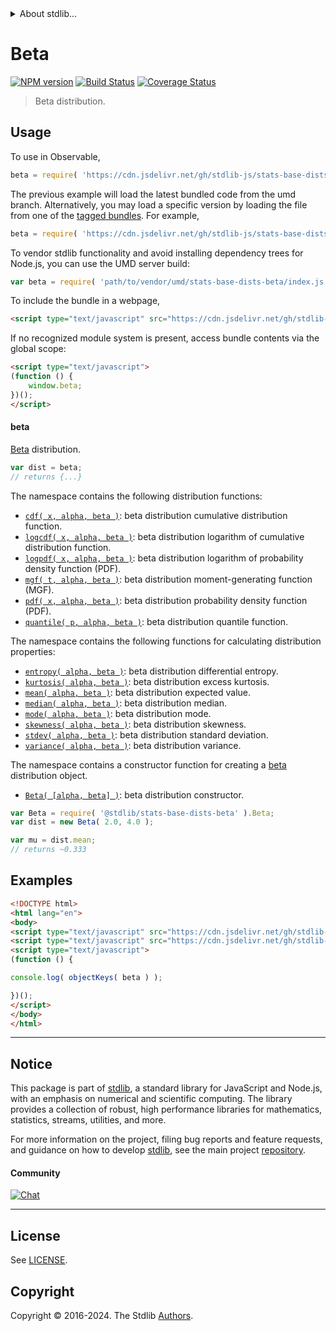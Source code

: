 <!--

@license Apache-2.0

Copyright (c) 2018 The Stdlib Authors.

Licensed under the Apache License, Version 2.0 (the "License");
you may not use this file except in compliance with the License.
You may obtain a copy of the License at

   http://www.apache.org/licenses/LICENSE-2.0

Unless required by applicable law or agreed to in writing, software
distributed under the License is distributed on an "AS IS" BASIS,
WITHOUT WARRANTIES OR CONDITIONS OF ANY KIND, either express or implied.
See the License for the specific language governing permissions and
limitations under the License.

-->


<details>
  <summary>
    About stdlib...
  </summary>
  <p>We believe in a future in which the web is a preferred environment for numerical computation. To help realize this future, we've built stdlib. stdlib is a standard library, with an emphasis on numerical and scientific computation, written in JavaScript (and C) for execution in browsers and in Node.js.</p>
  <p>The library is fully decomposable, being architected in such a way that you can swap out and mix and match APIs and functionality to cater to your exact preferences and use cases.</p>
  <p>When you use stdlib, you can be absolutely certain that you are using the most thorough, rigorous, well-written, studied, documented, tested, measured, and high-quality code out there.</p>
  <p>To join us in bringing numerical computing to the web, get started by checking us out on <a href="https://github.com/stdlib-js/stdlib">GitHub</a>, and please consider <a href="https://opencollective.com/stdlib">financially supporting stdlib</a>. We greatly appreciate your continued support!</p>
</details>

# Beta

[![NPM version][npm-image]][npm-url] [![Build Status][test-image]][test-url] [![Coverage Status][coverage-image]][coverage-url] <!-- [![dependencies][dependencies-image]][dependencies-url] -->

> Beta distribution.



<section class="usage">

## Usage

To use in Observable,

```javascript
beta = require( 'https://cdn.jsdelivr.net/gh/stdlib-js/stats-base-dists-beta@umd/browser.js' )
```
The previous example will load the latest bundled code from the umd branch. Alternatively, you may load a specific version by loading the file from one of the [tagged bundles](https://github.com/stdlib-js/stats-base-dists-beta/tags). For example,

```javascript
beta = require( 'https://cdn.jsdelivr.net/gh/stdlib-js/stats-base-dists-beta@v0.2.1-umd/browser.js' )
```

To vendor stdlib functionality and avoid installing dependency trees for Node.js, you can use the UMD server build:

```javascript
var beta = require( 'path/to/vendor/umd/stats-base-dists-beta/index.js' )
```

To include the bundle in a webpage,

```html
<script type="text/javascript" src="https://cdn.jsdelivr.net/gh/stdlib-js/stats-base-dists-beta@umd/browser.js"></script>
```

If no recognized module system is present, access bundle contents via the global scope:

```html
<script type="text/javascript">
(function () {
    window.beta;
})();
</script>
```

#### beta

[Beta][beta-distribution] distribution.

```javascript
var dist = beta;
// returns {...}
```

The namespace contains the following distribution functions:

<!-- <toc pattern="*+(cdf|pdf|mgf|quantile)*"> -->

<div class="namespace-toc">

-   <span class="signature">[`cdf( x, alpha, beta )`][@stdlib/stats/base/dists/beta/cdf]</span><span class="delimiter">: </span><span class="description">beta distribution cumulative distribution function.</span>
-   <span class="signature">[`logcdf( x, alpha, beta )`][@stdlib/stats/base/dists/beta/logcdf]</span><span class="delimiter">: </span><span class="description">beta distribution logarithm of cumulative distribution function.</span>
-   <span class="signature">[`logpdf( x, alpha, beta )`][@stdlib/stats/base/dists/beta/logpdf]</span><span class="delimiter">: </span><span class="description">beta distribution logarithm of probability density function (PDF).</span>
-   <span class="signature">[`mgf( t, alpha, beta )`][@stdlib/stats/base/dists/beta/mgf]</span><span class="delimiter">: </span><span class="description">beta distribution moment-generating function (MGF).</span>
-   <span class="signature">[`pdf( x, alpha, beta )`][@stdlib/stats/base/dists/beta/pdf]</span><span class="delimiter">: </span><span class="description">beta distribution probability density function (PDF).</span>
-   <span class="signature">[`quantile( p, alpha, beta )`][@stdlib/stats/base/dists/beta/quantile]</span><span class="delimiter">: </span><span class="description">beta distribution quantile function.</span>

</div>

<!-- </toc> -->

The namespace contains the following functions for calculating distribution properties:

<!-- <toc pattern="*+(entropy|kurtosis|mean|median|mode|skewness|stdev|variance)*"> -->

<div class="namespace-toc">

-   <span class="signature">[`entropy( alpha, beta )`][@stdlib/stats/base/dists/beta/entropy]</span><span class="delimiter">: </span><span class="description">beta distribution differential entropy.</span>
-   <span class="signature">[`kurtosis( alpha, beta )`][@stdlib/stats/base/dists/beta/kurtosis]</span><span class="delimiter">: </span><span class="description">beta distribution excess kurtosis.</span>
-   <span class="signature">[`mean( alpha, beta )`][@stdlib/stats/base/dists/beta/mean]</span><span class="delimiter">: </span><span class="description">beta distribution expected value.</span>
-   <span class="signature">[`median( alpha, beta )`][@stdlib/stats/base/dists/beta/median]</span><span class="delimiter">: </span><span class="description">beta distribution median.</span>
-   <span class="signature">[`mode( alpha, beta )`][@stdlib/stats/base/dists/beta/mode]</span><span class="delimiter">: </span><span class="description">beta distribution mode.</span>
-   <span class="signature">[`skewness( alpha, beta )`][@stdlib/stats/base/dists/beta/skewness]</span><span class="delimiter">: </span><span class="description">beta distribution skewness.</span>
-   <span class="signature">[`stdev( alpha, beta )`][@stdlib/stats/base/dists/beta/stdev]</span><span class="delimiter">: </span><span class="description">beta distribution standard deviation.</span>
-   <span class="signature">[`variance( alpha, beta )`][@stdlib/stats/base/dists/beta/variance]</span><span class="delimiter">: </span><span class="description">beta distribution variance.</span>

</div>

<!-- </toc> -->

The namespace contains a constructor function for creating a [beta][beta-distribution] distribution object.

<!-- <toc pattern="*ctor*"> -->

<div class="namespace-toc">

-   <span class="signature">[`Beta( [alpha, beta] )`][@stdlib/stats/base/dists/beta/ctor]</span><span class="delimiter">: </span><span class="description">beta distribution constructor.</span>

</div>

<!-- </toc> -->

```javascript
var Beta = require( '@stdlib/stats-base-dists-beta' ).Beta;
var dist = new Beta( 2.0, 4.0 );

var mu = dist.mean;
// returns ~0.333
```

</section>

<!-- /.usage -->

<section class="examples">

## Examples

<!-- TODO: better examples -->

<!-- eslint no-undef: "error" -->

```html
<!DOCTYPE html>
<html lang="en">
<body>
<script type="text/javascript" src="https://cdn.jsdelivr.net/gh/stdlib-js/utils-keys@umd/browser.js"></script>
<script type="text/javascript" src="https://cdn.jsdelivr.net/gh/stdlib-js/stats-base-dists-beta@umd/browser.js"></script>
<script type="text/javascript">
(function () {

console.log( objectKeys( beta ) );

})();
</script>
</body>
</html>
```

</section>

<!-- /.examples -->

<!-- Section for related `stdlib` packages. Do not manually edit this section, as it is automatically populated. -->

<section class="related">

</section>

<!-- /.related -->

<!-- Section for all links. Make sure to keep an empty line after the `section` element and another before the `/section` close. -->


<section class="main-repo" >

* * *

## Notice

This package is part of [stdlib][stdlib], a standard library for JavaScript and Node.js, with an emphasis on numerical and scientific computing. The library provides a collection of robust, high performance libraries for mathematics, statistics, streams, utilities, and more.

For more information on the project, filing bug reports and feature requests, and guidance on how to develop [stdlib][stdlib], see the main project [repository][stdlib].

#### Community

[![Chat][chat-image]][chat-url]

---

## License

See [LICENSE][stdlib-license].


## Copyright

Copyright &copy; 2016-2024. The Stdlib [Authors][stdlib-authors].

</section>

<!-- /.stdlib -->

<!-- Section for all links. Make sure to keep an empty line after the `section` element and another before the `/section` close. -->

<section class="links">

[npm-image]: http://img.shields.io/npm/v/@stdlib/stats-base-dists-beta.svg
[npm-url]: https://npmjs.org/package/@stdlib/stats-base-dists-beta

[test-image]: https://github.com/stdlib-js/stats-base-dists-beta/actions/workflows/test.yml/badge.svg?branch=v0.2.1
[test-url]: https://github.com/stdlib-js/stats-base-dists-beta/actions/workflows/test.yml?query=branch:v0.2.1

[coverage-image]: https://img.shields.io/codecov/c/github/stdlib-js/stats-base-dists-beta/main.svg
[coverage-url]: https://codecov.io/github/stdlib-js/stats-base-dists-beta?branch=main

<!--

[dependencies-image]: https://img.shields.io/david/stdlib-js/stats-base-dists-beta.svg
[dependencies-url]: https://david-dm.org/stdlib-js/stats-base-dists-beta/main

-->

[chat-image]: https://img.shields.io/gitter/room/stdlib-js/stdlib.svg
[chat-url]: https://app.gitter.im/#/room/#stdlib-js_stdlib:gitter.im

[stdlib]: https://github.com/stdlib-js/stdlib

[stdlib-authors]: https://github.com/stdlib-js/stdlib/graphs/contributors

[umd]: https://github.com/umdjs/umd
[es-module]: https://developer.mozilla.org/en-US/docs/Web/JavaScript/Guide/Modules

[deno-url]: https://github.com/stdlib-js/stats-base-dists-beta/tree/deno
[deno-readme]: https://github.com/stdlib-js/stats-base-dists-beta/blob/deno/README.md
[umd-url]: https://github.com/stdlib-js/stats-base-dists-beta/tree/umd
[umd-readme]: https://github.com/stdlib-js/stats-base-dists-beta/blob/umd/README.md
[esm-url]: https://github.com/stdlib-js/stats-base-dists-beta/tree/esm
[esm-readme]: https://github.com/stdlib-js/stats-base-dists-beta/blob/esm/README.md
[branches-url]: https://github.com/stdlib-js/stats-base-dists-beta/blob/main/branches.md

[stdlib-license]: https://raw.githubusercontent.com/stdlib-js/stats-base-dists-beta/main/LICENSE

[beta-distribution]: https://en.wikipedia.org/wiki/Beta_distribution

<!-- <toc-links> -->

[@stdlib/stats/base/dists/beta/ctor]: https://github.com/stdlib-js/stats-base-dists-beta-ctor/tree/umd

[@stdlib/stats/base/dists/beta/entropy]: https://github.com/stdlib-js/stats-base-dists-beta-entropy/tree/umd

[@stdlib/stats/base/dists/beta/kurtosis]: https://github.com/stdlib-js/stats-base-dists-beta-kurtosis/tree/umd

[@stdlib/stats/base/dists/beta/mean]: https://github.com/stdlib-js/stats-base-dists-beta-mean/tree/umd

[@stdlib/stats/base/dists/beta/median]: https://github.com/stdlib-js/stats-base-dists-beta-median/tree/umd

[@stdlib/stats/base/dists/beta/mode]: https://github.com/stdlib-js/stats-base-dists-beta-mode/tree/umd

[@stdlib/stats/base/dists/beta/skewness]: https://github.com/stdlib-js/stats-base-dists-beta-skewness/tree/umd

[@stdlib/stats/base/dists/beta/stdev]: https://github.com/stdlib-js/stats-base-dists-beta-stdev/tree/umd

[@stdlib/stats/base/dists/beta/variance]: https://github.com/stdlib-js/stats-base-dists-beta-variance/tree/umd

[@stdlib/stats/base/dists/beta/cdf]: https://github.com/stdlib-js/stats-base-dists-beta-cdf/tree/umd

[@stdlib/stats/base/dists/beta/logcdf]: https://github.com/stdlib-js/stats-base-dists-beta-logcdf/tree/umd

[@stdlib/stats/base/dists/beta/logpdf]: https://github.com/stdlib-js/stats-base-dists-beta-logpdf/tree/umd

[@stdlib/stats/base/dists/beta/mgf]: https://github.com/stdlib-js/stats-base-dists-beta-mgf/tree/umd

[@stdlib/stats/base/dists/beta/pdf]: https://github.com/stdlib-js/stats-base-dists-beta-pdf/tree/umd

[@stdlib/stats/base/dists/beta/quantile]: https://github.com/stdlib-js/stats-base-dists-beta-quantile/tree/umd

<!-- </toc-links> -->

</section>

<!-- /.links -->
